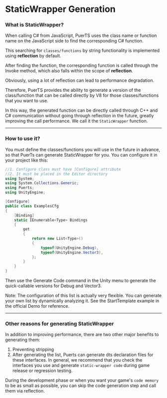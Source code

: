# StaticWrapper Generation
### What is StaticWrapper?
When calling C# from JavaScript, PuerTS uses the class name or function name on the JavaScript side to find the corresponding C# function.

This searching for `classes/functions` by string functionality is implemented using **reflection** by default.

After finding the function, the corresponding function is called through the Invoke method, which also falls within the scope of **reflection**.

Obviously, using a lot of reflection can lead to performance degradation.

Therefore, PuerTS provides the ability to generate a version of the class/function that can be called directly by V8 for those classes/functions that you want to use.

In this way, the generated function can be directly called through C++ and C# communication without going through reflection in the future, greatly improving the call performance. We call it the `StaticWrapper` function.

----------
### How to use it?
You must define the classes/functions you will use in the future in advance, so that PuerTs can generate StaticWrapper for you. You can configure it in your project like this:

```csharp
//1. Configure class must have [Configure] attribute
//2. It must be placed in the Editor directory
using System;
using System.Collections.Generic;
using Puerts;
using UnityEngine;

[Configure]
public class ExamplesCfg
{
    [Binding]
    static IEnumerable<Type> Bindings
    {
        get
        {
            return new List<Type>()
            {
                typeof(UnityEngine.Debug),
                typeof(UnityEngine.Vector3),
            };
        }
    }
}
```
Then use the Generate Code command in the Unity menu to generate the quick-callable versions for Debug and Vector3.

Note: The configuration of this list is actually very flexible. You can generate your own list by dynamically analyzing it. See the StartTemplate example in the official Demo for reference.

----------
### Other reasons for generating StaticWrapper
In addition to improving performance, there are two other major benefits to generating them:

1. Preventing stripping
2. After generating the list, Puerts can generate dts declaration files for these interfaces.
In general, we recommend that you check the interfaces you use and generate `static-wrapper code` during game release or regression testing.

During the development phase or when you want your game's `code memory` to be as small as possible, you can skip the code generation step and call them via reflection.